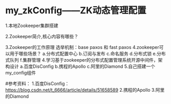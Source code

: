 # my_zkConfig——ZK动态管理配置
1.本地Zookeeper集群搭建

2.Zookeeper简介,核心内容有哪些？

3.Zookeeper的工作原理
    选举机制：base paxos 和 fast paxos
4.zookeeper可以用于哪些场景？
    a.分布式配置中心
    b.订阅与发布
    c.命名服务
    d.分布式锁
    e.分布式队列
    f.集群管理
4.学习基于zookeeper的分布式配置管理系统开源中间件，架构设计
    a.百度DisConfig
    b.携程的Apollo
    c.阿里的Diamond
5.自己搭建一个my_config组件


#参考资料：
1.百度DisConfig：
https://blog.csdn.net/t_6666/article/details/51658589
2.携程的Apollo
3.阿里的Diamond
